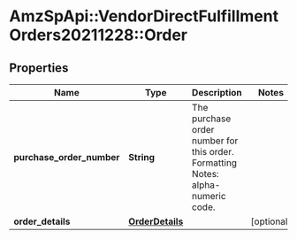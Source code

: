 # AmzSpApi::VendorDirectFulfillmentOrders20211228::Order

## Properties
Name | Type | Description | Notes
------------ | ------------- | ------------- | -------------
**purchase_order_number** | **String** | The purchase order number for this order. Formatting Notes: alpha-numeric code. | 
**order_details** | [**OrderDetails**](OrderDetails.md) |  | [optional] 

